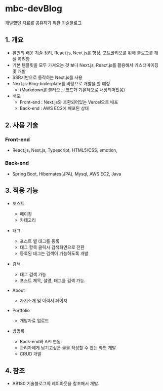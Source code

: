 # mbc-devBlog

개발했던 자료를 공유하기 위한 기술블로그

## 1.	개요
-	본인의 배운 기술 정리, React.js, Next.js를 향상, 포트폴리오를 위해 블로그를 개설 하려함
-	기본 템플릿을 모두 가져오는 것 보다 Next.js, React.js를 활용해서 커스터마이징 및 개발
-	SSR기반으로 동작하는 Next.js를 사용 
-	Next.js-Blog-boilerplate를 바탕으로 개발을 할 예정
	- (Markdown를 불러오는 코드가 기본적으로 내장되어있음)
- 배포
	- Front-end : Next.js와 호환되어있는 Vercel으로 배포
	- Back-end : AWS EC2에 배포된 상태 

## 2.	사용 기술

### Front-end
- React.js, Next.js, Typescript, HTML5/CSS, emotion,

### Back-end
- Spring Boot, Hibernates(JPA), Mysql, AWS EC2, Java

## 3.	적용 기능
-	포스트
	- 페이징
	- 카테고리
-	태그
	- 포스트 별 태그를 등록
	- 태그 항목 클릭시 검색화면으로 전환
	- 등록된 태그는 검색이 가능하도록 개발
-	검색
	- 태그 검색 가능
	- 포스트 제목, 설명, 태그를 검색 가능.
-	About
	- 자기소개 및 이력서 페이지
-	Portfolio
	- 개발자료 업로드

- 방명록
	- Back-end와 API 연동
	- 관리자에게 남기고싶은 글을 작성할 수 있는 화면 개발
	- CRUD 개발



## 4.	참조
-	AB180 기술블로그의 레이아웃을 참조해서 개발.
